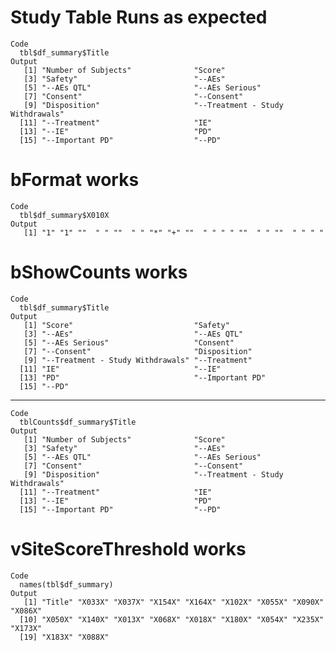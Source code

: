 # Study Table Runs as expected

    Code
      tbl$df_summary$Title
    Output
       [1] "Number of Subjects"              "Score"                          
       [3] "Safety"                          "--AEs"                          
       [5] "--AEs QTL"                       "--AEs Serious"                  
       [7] "Consent"                         "--Consent"                      
       [9] "Disposition"                     "--Treatment - Study Withdrawals"
      [11] "--Treatment"                     "IE"                             
      [13] "--IE"                            "PD"                             
      [15] "--Important PD"                  "--PD"                           

# bFormat works

    Code
      tbl$df_summary$X010X
    Output
       [1] "1" "1" ""  " " ""  " " "*" "+" ""  " " " " ""  " " ""  " " " "

# bShowCounts works

    Code
      tbl$df_summary$Title
    Output
       [1] "Score"                           "Safety"                         
       [3] "--AEs"                           "--AEs QTL"                      
       [5] "--AEs Serious"                   "Consent"                        
       [7] "--Consent"                       "Disposition"                    
       [9] "--Treatment - Study Withdrawals" "--Treatment"                    
      [11] "IE"                              "--IE"                           
      [13] "PD"                              "--Important PD"                 
      [15] "--PD"                           

---

    Code
      tblCounts$df_summary$Title
    Output
       [1] "Number of Subjects"              "Score"                          
       [3] "Safety"                          "--AEs"                          
       [5] "--AEs QTL"                       "--AEs Serious"                  
       [7] "Consent"                         "--Consent"                      
       [9] "Disposition"                     "--Treatment - Study Withdrawals"
      [11] "--Treatment"                     "IE"                             
      [13] "--IE"                            "PD"                             
      [15] "--Important PD"                  "--PD"                           

# vSiteScoreThreshold works

    Code
      names(tbl$df_summary)
    Output
       [1] "Title" "X033X" "X037X" "X154X" "X164X" "X102X" "X055X" "X090X" "X086X"
      [10] "X050X" "X140X" "X013X" "X068X" "X018X" "X180X" "X054X" "X235X" "X173X"
      [19] "X183X" "X088X"

